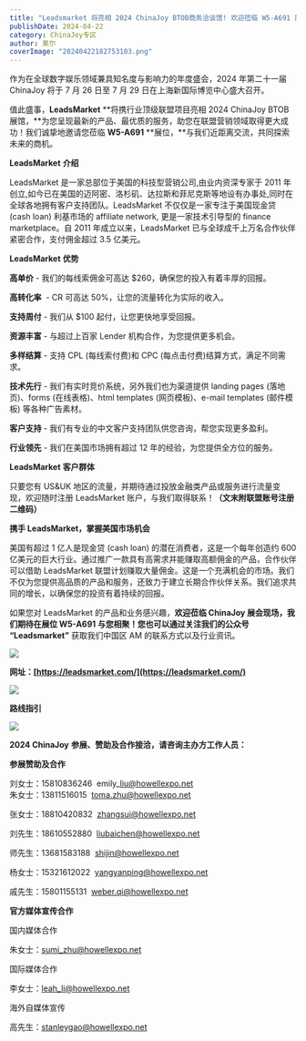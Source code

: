 ```yaml
---
title: "Leadsmarket 将亮相 2024 ChinaJoy BTOB商务洽谈馆! 欢迎莅临 W5-A691 展位"
publishDate: 2024-04-22
category: ChinaJoy专区
author: 莱尔
coverImage: "20240422182753103.png"
---
```


作为在全球数字娱乐领域兼具知名度与影响力的年度盛会，2024 年第二十一届 ChinaJoy 将于 7 月 26 日至 7 月 29 日在上海新国际博览中心盛大召开。

值此盛事，**LeadsMarket** **将携行业顶级联盟项目亮相 2024 ChinaJoy BTOB 展馆，**为您呈现最新的产品、最优质的服务，助您在联盟营销领域取得更大成功！我们诚挚地邀请您莅临 **W5-A691** **展位，**与我们近距离交流，共同探索未来的商机。

**LeadsMarket** **介绍**

LeadsMarket 是一家总部位于美国的科技型营销公司,由业内资深专家于 2011 年创立,如今已在美国的迈阿密、洛杉矶、达拉斯和菲尼克斯等地设有办事处,同时在全球各地拥有客户支持团队。LeadsMarket 不仅仅是一家专注于美国现金贷 (cash loan) 利基市场的 affiliate network, 更是一家技术引导型的 finance marketplace。自 2011 年成立以来，LeadsMarket 已与全球成千上万名合作伙伴紧密合作，支付佣金超过 3.5 亿美元。

**LeadsMarket** **优势**

**高单价** \- 我们的每线索佣金可高达 $260，确保您的投入有着丰厚的回报。

**高转化率**  - CR 可高达 50%，让您的流量转化为实际的收入。

**支持周付** - 我们从 $100 起付，让您更快地享受回报。

**资源丰富** \- 与超过上百家 Lender 机构合作，为您提供更多机会。

**多样结算** - 支持 CPL (每线索付费)和 CPC (每点击付费)结算方式，满足不同需求。

**技术先行** - 我们有实时竞价系统，另外我们也为渠道提供 landing pages (落地页)、forms (在线表格)、html templates (网页模板)、e-mail templates (邮件模板) 等各种广告素材。

**客户支持** - 我们有专业的中文客户支持团队供您咨询，帮您实现更多盈利。

**行业领先** - 我们在美国市场拥有超过 12 年的经验，为您提供全方位的服务。

**LeadsMarket** **客户群体**

只要您有 US&UK 地区的流量，并期待通过投放金融类产品或服务进行流量变现，欢迎随时注册 LeadsMarket 账户，与我们取得联系！**（文末附联盟账号注册二维码）**

**携手 LeadsMarket，掌握美国市场机会**

美国有超过 1 亿人是现金贷 (cash loan) 的潜在消费者，这是一个每年创造约 600 亿美元的巨大行业。通过推广一款具有高需求并能赚取高额佣金的产品，合作伙伴可以借助 LeadsMarket 联盟计划赚取大量佣金。这是一个充满机会的市场。我们不仅为您提供高品质的产品和服务，还致力于建立长期合作伙伴关系。我们追求共同的增长，以确保您的投资有着持续的回报。

如果您对 LeadsMarket 的产品和业务感兴趣，**欢迎莅临 ChinaJoy 展会现场，**我们期待在展位 **W5-A691** 与您相聚！您也可以通过关注我们的**公众号 “Leadsmarket”** 获取我们中国区 AM 的联系方式以及行业资讯。

![](https://ec-net-1251389766.cos.ap-shanghai.myqcloud.com/wp-content/uploads/2024/04/20240422182717924-1024x1024.png)

**网址：[https://leadsmarket.com/](https://leadsmarket.com/)**

![](https://ec-net-1251389766.cos.ap-shanghai.myqcloud.com/wp-content/uploads/2024/04/20240422182739198-1024x1024.png)

**路线指引**

![](https://ec-net-1251389766.cos.ap-shanghai.myqcloud.com/wp-content/uploads/2024/04/20240422182746233-576x1024.png)

**2024 ChinaJoy** **参展、赞助及合作接洽，请咨询主办方工作人员：**

  
**参展赞助及合作**

刘女士：15810836246  emily\_liu@howellexpo.net  
朱女士：13811516015  toma.zhu@howellexpo.net

张女士：18810420832  zhangsui@howellexpo.net

刘先生：18610552880  liubaichen@howellexpo.net

师先生：13681583188  shijin@howellexpo.net

杨女士：15321612022  yangyanping@howellexpo.net

戚先生：15801155131  weber.qi@howellexpo.net  
  

**官方媒体宣传合作**

国内媒体合作

朱女士：[sumi\_zhu@howellexpo.net](mailto:sumi_zhu@howellexpo.net)

国际媒体合作

李女士：[leah\_li@howellexpo.net](mailto:leah_li@howellexpo.net)

海外自媒体宣传

高先生：stanleygao@howellexpo.net
